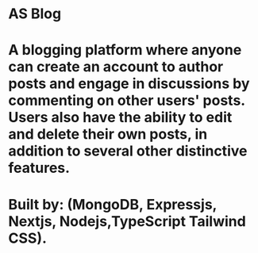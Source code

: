 # AS Blog
# A blogging platform where anyone can create an account to author posts and engage in discussions by commenting on other users' posts. Users also have the ability to edit and delete their own posts, in addition to several other distinctive features.
# Built by: (MongoDB, Expressjs, Nextjs, Nodejs,TypeScript Tailwind CSS).
